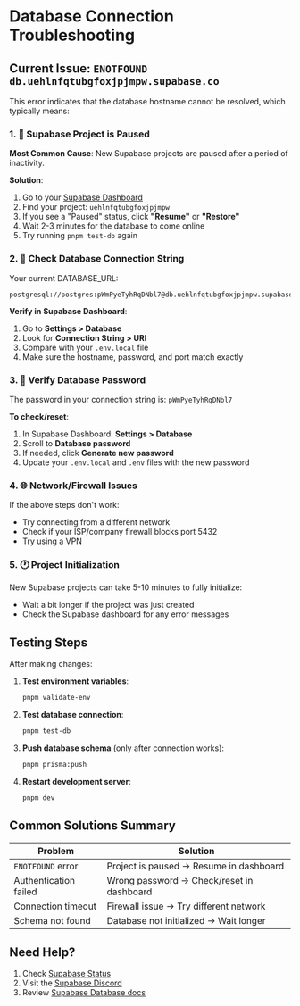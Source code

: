 # Database Connection Troubleshooting

## Current Issue: `ENOTFOUND db.uehlnfqtubgfoxjpjmpw.supabase.co`

This error indicates that the database hostname cannot be resolved, which typically means:

### 1. 🔄 Supabase Project is Paused

**Most Common Cause**: New Supabase projects are paused after a period of inactivity.

**Solution**:
1. Go to your [Supabase Dashboard](https://supabase.com/dashboard)
2. Find your project: `uehlnfqtubgfoxjpjmpw`
3. If you see a "Paused" status, click **"Resume"** or **"Restore"**
4. Wait 2-3 minutes for the database to come online
5. Try running `pnpm test-db` again

### 2. 📝 Check Database Connection String

Your current DATABASE_URL:
```
postgresql://postgres:pWmPyeTyhRqDNbl7@db.uehlnfqtubgfoxjpjmpw.supabase.co:5432/postgres
```

**Verify in Supabase Dashboard**:
1. Go to **Settings > Database**
2. Look for **Connection String > URI**
3. Compare with your `.env.local` file
4. Make sure the hostname, password, and port match exactly

### 3. 🔑 Verify Database Password

The password in your connection string is: `pWmPyeTyhRqDNbl7`

**To check/reset**:
1. In Supabase Dashboard: **Settings > Database**
2. Scroll to **Database password**
3. If needed, click **Generate new password**
4. Update your `.env.local` and `.env` files with the new password

### 4. 🌐 Network/Firewall Issues

If the above steps don't work:
- Try connecting from a different network
- Check if your ISP/company firewall blocks port 5432
- Try using a VPN

### 5. 🕐 Project Initialization

New Supabase projects can take 5-10 minutes to fully initialize:
- Wait a bit longer if the project was just created
- Check the Supabase dashboard for any error messages

## Testing Steps

After making changes:

1. **Test environment variables**:
   ```bash
   pnpm validate-env
   ```

2. **Test database connection**:
   ```bash
   pnpm test-db
   ```

3. **Push database schema** (only after connection works):
   ```bash
   pnpm prisma:push
   ```

4. **Restart development server**:
   ```bash
   pnpm dev
   ```

## Common Solutions Summary

| Problem | Solution |
|---------|----------|
| `ENOTFOUND` error | Project is paused → Resume in dashboard |
| Authentication failed | Wrong password → Check/reset in dashboard |
| Connection timeout | Firewall issue → Try different network |
| Schema not found | Database not initialized → Wait longer |

## Need Help?

1. Check [Supabase Status](https://status.supabase.com/)
2. Visit the [Supabase Discord](https://discord.supabase.com/)
3. Review [Supabase Database docs](https://supabase.com/docs/guides/database)
